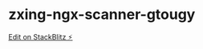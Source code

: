 # zxing-ngx-scanner-gtougy

[Edit on StackBlitz ⚡️](https://stackblitz.com/edit/zxing-ngx-scanner-gtougy)